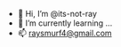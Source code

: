 - 👋 Hi, I’m @its-not-ray
- 🌱 I’m currently learning ...
- 📫 raysmurf4@gmail.com

<!---
its-not-ray/its-not-ray is a ✨ special ✨ repository because its `README.md` (this file) appears on your GitHub profile.
You can click the Preview link to take a look at your changes.
--->
